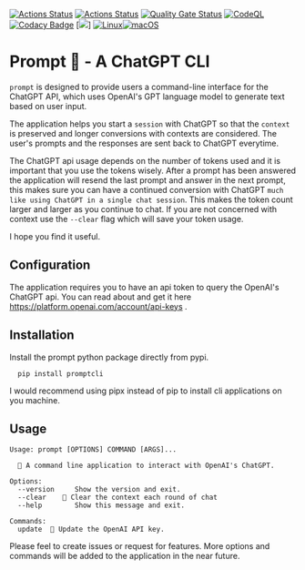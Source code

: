 [![Actions Status](https://github.com/raiyanyahya/prompt/workflows/Build%20Test/badge.svg)](https://github.com/raiyanyahya/prompt/actions) [![Actions Status](https://github.com/raiyanyahya/prompt/workflows/Package%20Release/badge.svg)](https://github.com/raiyanyahya/prompt/actions) [![Quality Gate Status](https://sonarcloud.io/api/project_badges/measure?project=raiyanyahya_prompt&metric=alert_status)](https://sonarcloud.io/summary/new_code?id=raiyanyahya_prompt) [![CodeQL](https://github.com/raiyanyahya/prompt/workflows/CodeQL/badge.svg)](https://github.com/raiyanyahya/prompt/actions?query=workflow%3ACodeQL) [![Codacy Badge](https://app.codacy.com/project/badge/Grade/05a21e6c4ed4494ba39e2ee43b2327d2)](https://www.codacy.com/gh/raiyanyahya/prompt/dashboard?utm_source=github.com&amp;utm_medium=referral&amp;utm_content=raiyanyahya/prompt&amp;utm_campaign=Badge_Grade) [![](https://img.shields.io/badge/python-3.6+-blue.svg)] [![Linux](https://svgshare.com/i/Zhy.svg)](https://svgshare.com/i/Zhy.svg)[![macOS](https://svgshare.com/i/ZjP.svg)](https://svgshare.com/i/ZjP.svg)

# Prompt 🥝 - A ChatGPT CLI

`prompt` is designed to provide users a command-line interface for the ChatGPT API, which uses OpenAI's GPT language model to generate text based on user input.

The application helps you start a `session` with ChatGPT so that the `context` is preserved and longer conversions with contexts are considered. The user's prompts and the responses are sent back to ChatGPT everytime.

The ChatGPT api usage depends on the number of tokens used and it is important that you use the tokens wisely. After a prompt has been answered the application will resend the last prompt and answer in the next prompt, this makes sure you can have a continued conversion with ChatGPT ` much like using ChatGPT in a single chat session `. This makes the token count larger and larger as you continue to chat. If you are not concerned with context use the `--clear` flag which will save your token usage.

I hope you find it useful.


## Configuration

The application requires you to have an api token to query the OpenAI's ChatGPT api. You can read about and get it here https://platform.openai.com/account/api-keys .

## Installation

Install the prompt python package directly from pypi. 

```console
  pip install promptcli
```
I would recommend using pipx instead of pip to install cli applications on you machine.

## Usage

```console
Usage: prompt [OPTIONS] COMMAND [ARGS]...

  🥝 A command line application to interact with OpenAI's ChatGPT.

Options:
  --version     Show the version and exit.
  --clear    🌊 Clear the context each round of chat
  --help        Show this message and exit.

Commands:
  update  🔐 Update the OpenAI API key.
```


Please feel to create issues or request for features. More options and commands will be added to the application in the near future.
